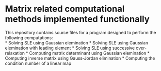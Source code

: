 # Matrix related computational methods implemented functionally
This repository contains source files for a program designed to perform the following computations:<br>
         * Solving SLE using Gaussian elemination
         * Solving SLE using Gaussian elemination with leading element
         * Solving SLE using successive over-relaxation
         * Computing matrix determinant using Gaussian elemination
         * Computing inverse matrix using Gauss-Jordan elimination
         * Computing the condition number of a linear map
